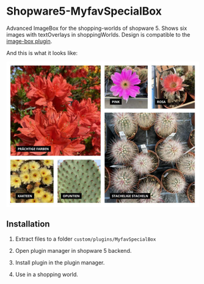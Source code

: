 # Shopware5-MyfavSpecialBox
Advanced ImageBox for the shopping-worlds of shopware 5. Shows six images with textOverlays in shoppingWorlds. Design is compatible to the [image-box plugin](https://github.com/sfxon/Shopware5-MyfavImageBox).


And this is what it looks like:

![Demo-Image](demo-image.jpg "Thats what it looks like.")

## Installation

1. Extract files to a folder ```custom/plugins/MyfavSpecialBox```

2. Open plugin manager in shopware 5 backend.

3. Install plugin in the plugin manager.

4. Use in a shopping world.